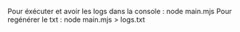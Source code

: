 Pour éxécuter et avoir les logs dans la console : node main.mjs
Pour regénérer le txt : node main.mjs > logs.txt